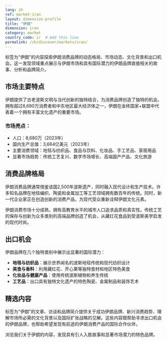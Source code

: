 ```yaml
---
lang: zh
ref: market-iran
layout: dimension-profile
title: "伊朗"
dimension: iran
category: market
country_code: ir  # Add this line
permalink: /zh/discover/markets/iran/
---
```


标签为"伊朗"的内容探索伊朗消费品牌的动态格局、市场动态、文化背景和出口机会。这一发现领域重点展示与伊朗市场和具有国际潜力的伊朗品牌直接相关的故事、分析和品牌简介。

## 市场主要特点

伊朗提供了古老波斯文明与当代创新的独特结合，为消费品牌创造了独特的机会。拥有超过8,680万消费者和中东地区最大经济体之一，伊朗在金砖国家+联盟中代表着一个拥有丰富文化遗产的重要市场。

### 市场亮点：
- 人口：8,680万（2023年）
- 国内生产总值：3,664亿美元（2023年）
- 主要消费领域：地毯与纺织品、食品与饮料、化妆品、手工艺品、家居用品
- 显著市场趋势：传统工艺复兴、数字市场增长、高端国产产品、文化旅游

## 消费品牌格局

伊朗消费品牌通常借鉴该国2,500年波斯遗产，同时融入现代设计和生产技术。许多知名品牌在地毯编织、陶瓷和金属加工等工艺领域拥有数百年的传统。同时，新一代企业家正在创造创新的消费产品，为现代受众重新诠释伊朗文化元素。

伊朗消费市场十分成熟，拥有高教育水平的城市人口追求品质和真实性。传统工艺的保存与创新为众多类别的高端品牌创造了机会，从藏红花食品到受波斯美学启发的现代时尚。

## 出口机会

伊朗品牌在几个独特类别中展示出显著的国际潜力：

- **地毯与纺织品**：展示世界闻名的波斯地毯传统和现代纺织设计
- **美食与香料**：利用藏红花、开心果等独特食材和地区特色美食
- **化妆品与健康产品**：使用传统波斯植物和养生传统
- **工艺品**：出口具有独特文化遗产的特色陶瓷、金属制品和装饰艺术

## 精选内容

标签为"伊朗"的文章、访谈和品牌简介提供关于成功伊朗品牌、新兴消费趋势、理解市场所必需的文化背景以及国际扩张战略的见解。这些内容既帮助寻求出口机会的伊朗品牌，也帮助希望发现有前途的伊朗消费产品的国际合作伙伴。

浏览我们关于伊朗的内容，发现具有引人入胜故事和显著市场潜力的特色品牌。